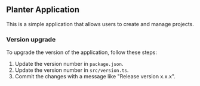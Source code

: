## Planter Application
This is a simple application that allows users to create and manage projects.

### Version upgrade
To upgrade the version of the application, follow these steps:
1. Update the version number in `package.json`.
2. Update the version number in `src/version.ts`.
3. Commit the changes with a message like "Release version x.x.x".
